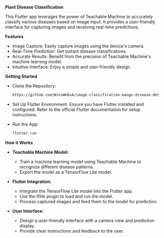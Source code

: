 **Plant Disease Classification**

This Flutter app leverages the power of Teachable Machine to accurately classify various diseases based on image input. It provides a user-friendly interface for capturing images and receiving real-time predictions.

**Features**

* Image Capture: Easily capture images using the device's camera.
* Real-Time Prediction: Get instant disease classifications.
* Accurate Results: Benefit from the precision of Teachable Machine's machine learning model.
* Intuitive Interface: Enjoy a simple and user-friendly design.

**Getting Started**
* Clone the Repository: 
    ```bash
    https://github.com/WinsWebsA/image-classification-mango-disease-detection-flutter.git
    ```
* Set Up Flutter Environment:
Ensure you have Flutter installed and configured. Refer to the official Flutter documentation for setup instructions.

* Run the App:
    ```bash
    flutter run
    ```
**How it Works**

* **Teachable Machine Model:**

  * Train a machine learning model using Teachable Machine to recognize different disease patterns.
  * Export the model as a TensorFlow Lite model.
  
* **Flutter Integration:**

    * Integrate the TensorFlow Lite model into the Flutter app.
  * Use the tflite plugin to load and run the model.
  * Process captured images and feed them to the model for prediction.
  
* **User Interface:**

  * Design a user-friendly interface with a camera view and prediction display.
  * Provide clear instructions and feedback to the user.

